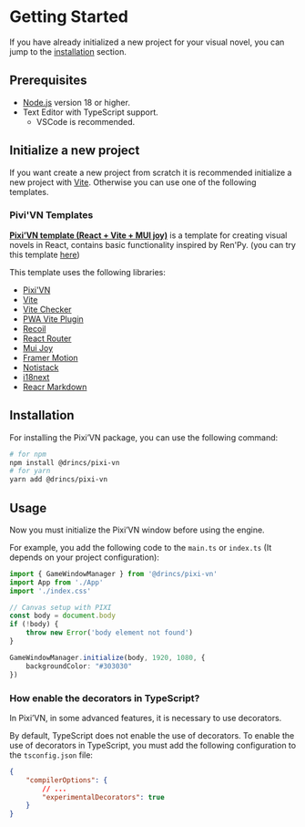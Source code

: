 # Getting Started

If you have already initialized a new project for your visual novel, you can jump to the [installation](#installation) section.

## Prerequisites

* [Node.js](https://nodejs.org/) version 18 or higher.
* Text Editor with TypeScript support.
  * VSCode is recommended.

## Initialize a new project

If you want create a new project from scratch it is recommended initialize a new project with [Vite](https://vitejs.dev/). Otherwise you can use one of the following templates.

### Pivi'VN Templates

**[Pixi’VN template (React + Vite + MUI joy)](https://github.com/DRincs-Productions/pixi-vn-react-template)** is a template for creating visual novels in React, contains basic functionality inspired by Ren'Py. (you can try this template [here](https://drincs-productions.itch.io/pixi-vn))

This template uses the following libraries:

* [Pixi'VN](https://www.npmjs.com/package/@drincs/pixi-vn)
* [Vite](https://vitejs.dev/)
* [Vite Checker](https://www.npmjs.com/package/vite-plugin-checker)
* [PWA Vite Plugin](https://vite-pwa-org.netlify.app)
* [Recoil](https://recoiljs.org/)
* [React Router](https://reactrouter.com/)
* [Mui Joy](https://mui.com/joy-ui/getting-started/)
* [Framer Motion](https://www.framer.com/motion/)
* [Notistack](https://iamhosseindhv.com/notistack)
* [i18next](https://www.i18next.com/)
* [Reacr Markdown](https://www.npmjs.com/package/react-markdown)

## Installation

For installing the Pixi’VN package, you can use the following command:

```bash
# for npm
npm install @drincs/pixi-vn
# for yarn
yarn add @drincs/pixi-vn
```

## Usage

Now you must initialize the Pixi’VN window before using the engine.

For example, you add the following code to the `main.ts` or `index.ts` (It depends on your project configuration):

```typescript
import { GameWindowManager } from '@drincs/pixi-vn'
import App from './App'
import './index.css'

// Canvas setup with PIXI
const body = document.body
if (!body) {
    throw new Error('body element not found')
}

GameWindowManager.initialize(body, 1920, 1080, {
    backgroundColor: "#303030"
})
```

### How enable the decorators in TypeScript?

In Pixi’VN, in some advanced features, it is necessary to use decorators.

By default, TypeScript does not enable the use of decorators. To enable the use of decorators in TypeScript, you must add the following configuration to the `tsconfig.json` file:

```json
{
    "compilerOptions": {
        // ...
        "experimentalDecorators": true
    }
}
```
